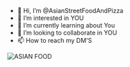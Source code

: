 - 👋 Hi, I’m @AsianStreetFoodAndPizza
- 👀 I’m interested in YOU
- 🌱 I’m currently learning about You
- 💞️ I’m looking to collaborate in YOU
- 📫 How to reach my DM'S

<!---
AsianStreetFoodAndPizza/AsianStreetFoodAndPizza is a ✨ special ✨ repository because its `README.md` (this file) appears on your GitHub profile.
You can click the Preview link to take a look at your changes.
--->


![ASIAN FOOD](https://www.google.com/url?sa=i&url=https%3A%2F%2Fomnivorescookbook.com%2Flumpia-shanghai%2F&psig=AOvVaw21PdQKu-viwJHY9Z-QkqmI&ust=1636150784666000&source=images&cd=vfe&ved=0CAsQjRxqFwoTCNiozufe__MCFQAAAAAdAAAAABAD)
